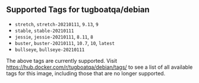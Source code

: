 ## Supported Tags for tugboatqa/debian

* `stretch`, `stretch-20210111`, `9.13`, `9`
* `stable`, `stable-20210111`
* `jessie`, `jessie-20210111`, `8.11`, `8`
* `buster`, `buster-20210111`, `10.7`, `10`, `latest`
* `bullseye`, `bullseye-20210111`

The above tags are currently supported. Visit https://hub.docker.com/r/tugboatqa/debian/tags/ to see a list of all available tags for this image, including those that are no longer supported.
